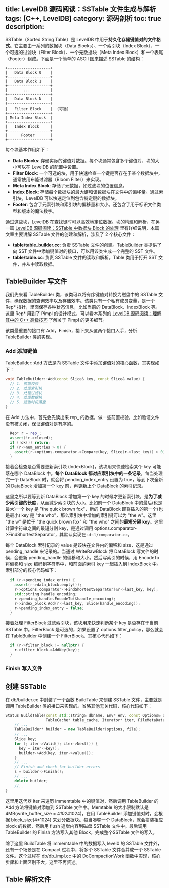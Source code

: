 title: LevelDB 源码阅读：SSTable 文件生成与解析
tags: [C++, LevelDB]
category: 源码剖析
toc: true
description: 
---

SSTable（Sorted String Table）是 LevelDB 中用于**持久化存储键值对的文件格式**。它主要由一系列的数据块（Data Blocks）、一个索引块（Index Block）、一个可选的过滤块（Filter Block）、一个元数据块（Meta Index Block）和一个表尾（Footer）组成。下面是一个简单的 ASCII 图来描述 SSTable 的结构：

```shell
+-------------------+
|   Data Block 0    |
+-------------------+
|   Data Block 1    |
+-------------------+
|       ...         |
+-------------------+
|   Data Block N    |
+-------------------+
|   Filter Block    |  (可选)
+-------------------+
| Meta Index Block  |
+-------------------+
|   Index Block     |
+-------------------+
|      Footer       |
+-------------------+
```

<!-- more -->

每个块基本作用如下：

- **Data Blocks**: 存储实际的键值对数据。每个块通常包含多个键值对，块的大小可以在 LevelDB 的配置中设置。
- **Filter Block**: 一个可选的块，用于快速检查一个键是否存在于某个数据块中，通常使用布隆过滤器（Bloom Filter）来实现。
- **Meta Index Block**: 存储了元数据，如过滤块的位置信息。
- **Index Block**: 存储每个数据块的最大键和该数据块在文件中的偏移量。通过索引块，LevelDB 可以快速定位到包含特定键的数据块。
- **Footer**: 包含了元索引块和索引块的偏移量和大小。还包含了用于标识文件类型和版本的魔法数字。

通过这些块，LevelDB 在查找键时可以高效地定位数据。块的构建和解析，在另一篇 [LevelDB 源码阅读：SSTable 中数据块 Block 的处理](/leveldb_source_table_block/) 里有详细说明，本篇文章主要讲解 SSTable 文件的创建和解析，涉及了 2 个核心文件：

- **table/table_builder.cc**: 负责 SSTable 文件的创建。TableBuilder 类提供了向 SST 文件中添加键值对的接口，可以用该类生成一个完整的 SST 文件。
- **table/table.cc**: 负责 SSTable 文件的读取和解析。Table 类用于打开 SST 文件，并从中读取数据。

## TableBuilder 写文件

我们先来看 TableBuilder 类，该类可以将有序键值对转换为磁盘中的 SSTable 文件，确保数据的查询效率以及存储效率。该类只有一个私有成员变量，是一个 Rep* 指针，里面保存各种状态信息，比如当前的 DataBlock、IndexBlock 等。这里 Rep* 用到了 Pimpl 的设计模式，可以看本系列的 [LevelDB 源码阅读：理解其中的 C++ 高级技巧](leveldb_source_unstand_c++/#Pimpl-类设计) 了解关于 Pimpl 的更多细节。

该类最重要的接口有 Add，Finish，接下来从这两个接口入手，分析 TableBuilder 类的实现。

### Add 添加键值

TableBuilder::Add 方法是向 SSTable 文件中添加键值对的核心函数，其实现如下：

```cpp
void TableBuilder::Add(const Slice& key, const Slice& value) {
  // 1. 前置校验
  // 2. 处理索引块
  // 3. 处理过滤块
  // 4. 处理数据块
  // 5. 适当时机落盘
}
```

在 Add 方法中，首先会先读出来 rep_ 的数据，做一些前置校验，比如验证文件没有被关闭，保证键值对是有序的。

```cpp
  Rep* r = rep_;
  assert(!r->closed);
  if (!ok()) return;
  if (r->num_entries > 0) {
    assert(r->options.comparator->Compare(key, Slice(r->last_key)) > 0);
  }
```

接着会检查是否需要更新索引块 (IndexBlock)，该块用来快速检索某个 key 可能落在哪个 DataBlock 中。**每个 DataBlock 都对应索引块中的一条记录**，每当处理完一个 DataBlock 时，就会将 pending_index_entry 设置为 true，等到下次全新的 DataBlock 增加第一个 key 前，再更新上个 DataBlock 的索引记录。

这里之所以要等到新 DataBlock 增加第一个 key 的时候才更新索引块，是**为了减少索引键的长度**，从而减少索引块的大小。比如前一个 DataBlock 中的最后(也是最大)一个 key 是 "the quick brown fox"，新的 DataBlock 即将插入的第一个(也是最小) key 是 "the who"，那么索引块中增加的索引键可以为 "the w"。这里 "the w" 是位于 "the quick brown fox" 和 "the who" 之间的**最短分隔 key**。这里计算字符串之间的最短分割 key，是通过调用 options.comparator->FindShortestSeparator，其默认实现在 `util/comparator.cc`。

每个 DataBlock 索引记录的 value 是该块在文件内的偏移和 size，这是通过 pending_handle 来记录的。当通过 WriteRawBlock 将 DataBlock 写文件的时候，会更新 pending_handle 的偏移和大小。然后写索引的时候，用 EncodeTo 将偏移和 size 编码到字符串中，和前面的索引 key 一起插入到 IndexBlock 中。索引部分的核心代码如下：

```cpp
  if (r->pending_index_entry) {
    assert(r->data_block.empty());
    r->options.comparator->FindShortestSeparator(&r->last_key, key);
    std::string handle_encoding;
    r->pending_handle.EncodeTo(&handle_encoding);
    r->index_block.Add(r->last_key, Slice(handle_encoding));
    r->pending_index_entry = false;
  }
```

接着处理 FilterBlock 过滤索引块，该块用来快速判断某个 key 是否存在于当前 SSTable 中。FilterBlock 是可选的，如果设置了 options.filter_policy，那么就会在 TableBuilder 中创建一个 FilterBlock。其核心代码如下：

```cpp
  if (r->filter_block != nullptr) {
    r->filter_block->AddKey(key);
  }
```

### Finish 写入文件



## 创建 SSTable  

在 db/builder.cc 中封装了一个函数 BuildTable 来创建 SSTable 文件，主要就是调用 TableBuilder 类的接口来实现的。省略其他无关代码，核心代码如下：

```cpp
Status BuildTable(const std::string& dbname, Env* env, const Options& options,
                  TableCache* table_cache, Iterator* iter, FileMetaData* meta) {
    // ...
    TableBuilder* builder = new TableBuilder(options, file);
    // ...
    Slice key;
    for (; iter->Valid(); iter->Next()) {
      key = iter->key();
      builder->Add(key, iter->value());
    }
    // ...
    // Finish and check for builder errors
    s = builder->Finish();
    // ...
    delete builder;
    //..
}
```

这里用迭代器 iter 来遍历 immemtable 中的键值对，然后调用 TableBuilder 的 Add 方法将键值对添加到 SSTable 文件中。Memtable 的大小限制默认是 4MB(write_buffer_size = 4*1024*1024)，在用 TableBuilder 添加键值对时，会根据 block_size(4*1024) 来划分数据块。每当凑够一个 DataBlock，就会拼装相应 block 的数据，然后用 flush 追增内容到磁盘 SSTable 文件中。最后调用 TableBuilder 的 Finish 方法写入其他 Block，完成整个SSTable 文件的写入。

除了这里 BuildTable 将 immemtable 中的数据写入 level0 的 SSTable 文件外，还有一个场景是在 Compact 过程中，将多个 SSTable 文件合并成一个 SSTable 文件。这个过程在 db/db_impl.cc 中的 DoCompactionWork 函数中实现，核心步骤和上面区别不大，这里不再赘述。

## Table 解析文件


